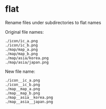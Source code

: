 flat
====

Rename files under subdirectories to flat names

Original file names:

    ./icon/ic_a.png
    ./icon/ic_b.png
    ./map/map_a.png
    ./map/map_b.png
    ./map/asia/korea.png
    ./map/asia/japan.png

New file name:

    ./icon__ic_a.png
    ./icon__ic_b.png
    ./map__map_a.png
    ./map__map_b.png
    ./map__asia__korea.png
    ./map__asia__japan.png
